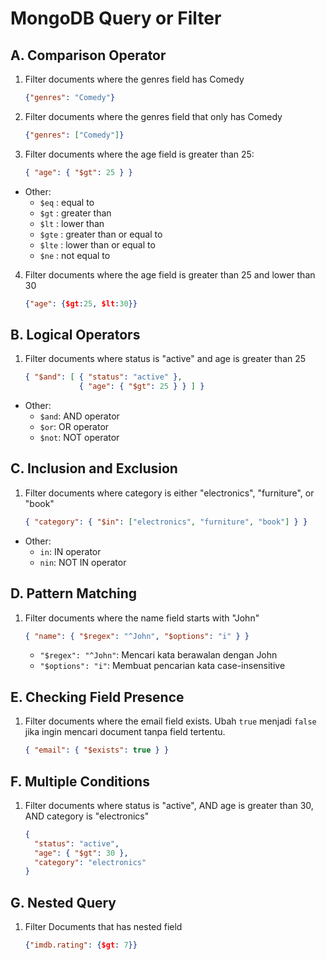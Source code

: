 
# **MongoDB Query or Filter**

## **A. Comparison Operator**
1. Filter documents where the genres field has Comedy
    ```json
    {"genres": "Comedy"}
    ```

2. Filter documents where the genres field that only has Comedy
    ```json
    {"genres": ["Comedy"]}
    ```

3. Filter documents where the age field is greater than 25:
    ```json
    { "age": { "$gt": 25 } }
    ```
* Other:
  * `$eq` : equal to
  * `$gt` : greater than
  * `$lt` : lower than
  * `$gte` : greater than or equal to
  * `$lte` : lower than or equal to
  * `$ne` : not equal to

4. Filter documents where the age field is greater than 25 and lower than 30
    ```json
    {"age": {$gt:25, $lt:30}}
    ```

## **B. Logical Operators**
1.  Filter documents where status is "active" and age is greater than 25
    ```json
    { "$and": [ { "status": "active" },
                { "age": { "$gt": 25 } } ] }
    ```
* Other:
  * `$and`: AND operator
  * `$or`: OR operator
  * `$not`: NOT operator

## **C. Inclusion and Exclusion**
1. Filter documents where category is either "electronics", "furniture", or "book"
    ```json
    { "category": { "$in": ["electronics", "furniture", "book"] } }
    ```
* Other:
  * `in`: IN operator
  * `nin`: NOT IN operator


## **D. Pattern Matching**
1. Filter documents where the name field starts with "John"
    ```json
    { "name": { "$regex": "^John", "$options": "i" } }
    ```

    * `"$regex": "^John"`: Mencari kata berawalan dengan John
    * `"$options": "i"`: Membuat pencarian kata case-insensitive

## **E. Checking Field Presence**
1. Filter documents where the email field exists. Ubah `true` menjadi `false` jika ingin mencari document tanpa field tertentu.
    ```json
    { "email": { "$exists": true } }
    ```

## **F. Multiple Conditions**
1. Filter documents where status is "active", AND age is greater than 30, AND category is "electronics"
    ```json
    { 
      "status": "active",
      "age": { "$gt": 30 },
      "category": "electronics"
    }
    ```

## **G. Nested Query**
1. Filter Documents that has nested field

    ```json
    {"imdb.rating": {$gt: 7}}
    ```

